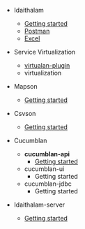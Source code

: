 - Idaithalam
  - [Getting started](Idaithalam.md)
  - [Postman](Postman.md)
  - [Excel](Excel.md)

- Service Virtualization
  - [virtualan-plugin](Virtualan.md)
  - virtualization

- Mapson
  - [Getting started](Mapson.md)

- Csvson
  - [Getting started](Csvson.md)

- Cucumblan
  - **cucumblan-api**
    - [Getting started](Cucumblan-api.md) 
  - cucumblan-ui
    - Getting started
  - cucumblan-jdbc
    - Getting started
- Idaithalam-server
  - [Getting started](Idaiserver.md)